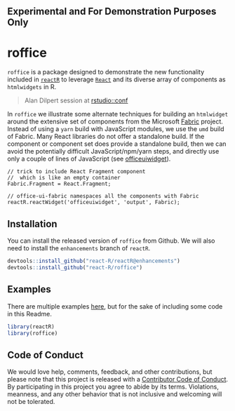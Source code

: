 ## Experimental and For Demonstration Purposes Only

# roffice

`roffice` is a package designed to demonstrate the new functionality included in [`reactR`](https://github.com/react-R/reactR) to leverage [`React`](https://reactjs.org/) and its diverse array of components as `htmlwidgets` in R.

> Alan Dilpert session at [rstudio::conf](http://www.cvent.com/events/rstudio-conf-austin/agenda-dd6d75526f3c4554b67c4de32aeffb47.aspx)

In `roffice` we illustrate some alternate techniques for building an `htmlwidget` around the extensive set of components from the Microsoft [Fabric](https://developer.microsoft.com/en-us/fabric) project.  Instead of using a `yarn` build with JavaScript modules, we use the `umd` build of Fabric.  Many React libraries do not offer a standalone build.  If the component or component set does provide a standalone build, then we can avoid the potentially difficult JavaScript/npm/yarn steps, and directly use only a couple of lines of JavaScript (see [officeuiwidget](https://github.com/react-R/roffice/blob/master/inst/htmlwidgets/officeuiwidget.js)).

```
// trick to include React Fragment component
//  which is like an empty container
Fabric.Fragment = React.Fragment;

// office-ui-fabric namespaces all the components with Fabric
reactR.reactWidget('officeuiwidget', 'output', Fabric);
```

## Installation

You can install the released version of `roffice` from Github.  We will also need to install the `enhancements` branch of `reactR`.

``` r
devtools::install_github("react-R/reactR@enhancements")
devtools::install_github("react-R/roffice")
```

## Examples

There are multiple examples [here](https://github.com/react-R/roffice/tree/master/inst/examples), but for the sake of including some code in this Readme.

``` r
library(reactR)
library(roffice)
```

## Code of Conduct

We would love help, comments, feedback, and other contributions, but please note that this project is released with a [Contributor Code of Conduct](CODE_OF_CONDUCT.md).  By participating in this project you agree to abide by its terms.  Violations, meanness, and any other behavior that is not inclusive and welcoming will not be tolerated.
